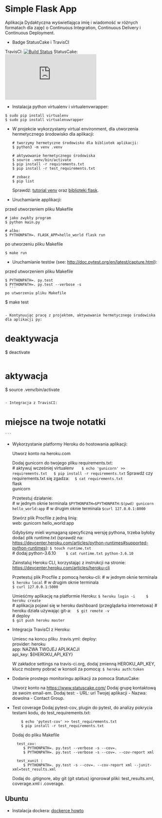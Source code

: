 # Simple Flask App

Aplikacja Dydaktyczna wyświetlająca imię i wiadomość w różnych formatach dla zajęć
o Continuous Integration, Continuous Delivery i Continuous Deployment.

- Badge StatusCake i TravisCI

TravisCl:
[![Build Status](https://travis-ci.org/7kaza/se_hello_printer_app.svg?branch=master)](https://travis-ci.org/7kaza/se_hello_printer_app)
StatusCake:
[![Uptime Button](https://app.statuscake.com/button/index.php?Track=Nk5fztn1S7&Days=1&Design=1)](https://app.statuscake.com/UptimeStatus.php?tid=5507337)


- Instalacja python virtualenv i virtualenvwrapper:
```
$ sudo pip install virtualenv
$ sudo pip install virtualenvwrapper
```


- W projekcie wykorzystamy virtual environment, dla utworzenia hermetycznego środowisko dla aplikacji:

  ```
  # tworzymy hermetyczne środowisko dla bibliotek aplikacji:
  $ python3 -m venv .venv

  # aktywowanie hermetycznego środowiska
  $ source .venv/bin/activate
  $ pip install -r requirements.txt
  $ pip install -r test_requirements.txt

  # zobacz
  $ pip list
  ```

  Sprawdź: [tutorial venv](https://docs.python.org/3/tutorial/venv.html) oraz [biblioteki flask](http://flask.pocoo.org).

- Uruchamianie applikacji:

przed utworzeniem pliku Makefile
  ```
  # jako zwykły program
  $ python main.py

  # albo:
  $ PYTHONPATH=. FLASK_APP=hello_world flask run
  ```
po utworzeniu pliku Makefile
```
$ make run
```

- Uruchamianie testów (see: http://doc.pytest.org/en/latest/capture.html):

przed utworzeniem pliku Makefile
  ```
  $ PYTHONPATH=. py.test
  $ PYTHONPATH=. py.test --verbose -s
    ```
po utworzeniu pliku Makefile
```
$ make test
```

- Kontynuując pracę z projektem, aktywowanie hermetycznego środowiska dla aplikacji py:

  ```
  # deaktywacja
  $ deactivate
  ```
  ```
  # aktywacja
  $ source .venv/bin/activate
  ```

- Integracja z TravisCI:

  ```
  # miejsce na twoje notatki
    ```
 - Wykorzystanie platformy Heroku do hostowania aplikacji:

      Utworz konto na heroku.com

      Dodaj gunicorn do twojego pliku requirements.txt:  
          # aktywuj wcześniej virtualenv
          ```   
          $ echo 'gunicorn' >> requirements.txt  
          $ pip install -r requirements.txt
          ```
      Sprawdź czy requirements.txt się zgadza:
          ```  
          $ cat requirements.txt
          ```      
              flask              
              gunicorn

      Przetestuj działanie:  
        # w jednym oknie terminala
         ```
          $PYTHONPATH=$PYTHONPATH:$(pwd) gunicorn hello_world:app
         ```
         # w drugim oknie terminala
          ```
          $curl 127.0.0.1:8000
         ```

      Stwórz plik Procfile z jedną linią:  
          web: gunicorn hello_world:app

      Gdybyśmy mieli wymaganą specyficzną wersję pythona, trzeba byłoby dodać plik runtime.txt (sprawdź na: https://devcenter.heroku.com/articles/python-runtimes#supported-python-runtimes):
        ```
            $ touch runtime.txt
        ```      
            # dodaj python-3.6.10
        ```    
            $ cat runtime.txt
              python-3.6.10  
        ```       

      Zainstaluj Heroku CLI, korzystając z instrukcji na stronie:
        https://devcenter.heroku.com/articles/heroku-cli  

      Przetestuj plik Procfile z pomocą heroku-cli:
          # w jednym oknie terminala
            ```  
            $ heroku local
            ```
          # w drugim oknie terminala  
            ```
            $ curl 127.0.0.1:5000
            ```

      Umieśćmy aplikację na platformie Heroku:
        ```
            $ heroku login -i    
            $ heroku create
        ```    
        # aplikacja pojawi się w heroku dashboard (przeglądarka internetowa)
        # heroku działa używając git-a:
        ```  
            $ git remote -v  
        ```       
        # deploy  
        ```
            $ git push heroku master
        ```
 - Integracja TravisCI z Heroku:

      Umiesc na koncu pliku .travis.yml:
          deploy:      
              provider: heroku      
              app: NAZWA TWOJEJ APLIKACJI    
              api_key: ${HEROKU_API_KEY}

      W zakładce settings na travis-ci.org, dodaj zmienną HEROKU_API_KEY, klucz możemy pobrać w konsoli za pomocą:
          ```
            $ heroku auth:token  
          ```              

 - Dodanie prostego monitoringu aplikacji za pomoca StatusCake:

      Utworz konto na https://www.statuscake.com/
      Dodaj grupę kontaktową ze swoim email-em.
      Dodaj test:
        - URL: url Twojej aplikacji
        - Nazwa: dowolna
        - Contact Group.

 - Test coverage
     Dodaj pytest-cov, plugin do pytest, do analizy pokrycia testami kodu, do test_requirements.txt:  
     ```
         $ echo 'pytest-cov' >> test_requirements.txt  
         $ pip install -r test_requirements.txt
      ```

     Dodaj do pliku Makefile
     ```
       test_cov:
          $ PYTHONPATH=. py.test --verbose -s --cov=.
          $ PYTHONPATH=. py.test --verbose -s --cov=. --cov-report xml

       test_xunit :    
          $ PYTHONPATH=. py.test -s --cov=. --cov-report xml --junit-xml=test_results.xml  
      ```   
      Dodaj do .gitignore, aby git (git status) ignorował pliki: test_results.xml, coverage.xml i .coverage.

## Ubuntu

- Instalacja dockera: [dockerce howto](https://docs.docker.com/install/linux/docker-ce/ubuntu/)
